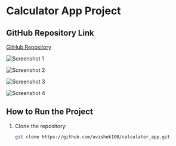 # Calculator App Project

## GitHub Repository Link
[GitHub Repository](https://github.com/avishek100/calculator_app.git)


![Screenshot 1](assets/images/screenshot1.png)


![Screenshot 2](assets/images/screenshot2.png)


![Screenshot 3](assets/images/screenshot3.png)


![Screenshot 4](assets/images/screenshot4.png)



## How to Run the Project
1. Clone the repository:

   ```bash
   git clone https://github.com/avishek100/calculator_app.git